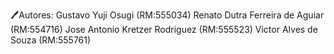 🖊️Autores: 
Gustavo Yuji Osugi (RM:555034)
Renato Dutra Ferreira de Aguiar (RM:554716)
Jose Antonio Kretzer Rodriguez (RM:555523)
Victor Alves de Souza (RM:555761)
